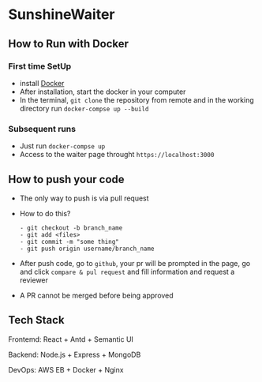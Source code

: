 # SunshineWaiter

## How to Run with Docker

### First time SetUp

-   install [Docker](https://www.docker.com/products/docker-desktop)
-   After installation, start the docker in your computer
-   In the terminal, `git clone` the repository from remote and in the working directory run `docker-compse up --build`

### Subsequent runs

-   Just run `docker-compse up`
-   Access to the waiter page throught `https://localhost:3000`

## How to push your code

-   The only way to push is via pull request
-   How to do this?
    ```
    - git checkout -b branch_name
    - git add <files>
    - git commit -m "some thing"
    - git push origin username/branch_name
    ```
-   After push code, go to `github`, your pr will be prompted in the page, go and click `compare & pul request` and fill information and request a reviewer

-   A PR cannot be merged before being approved

## Tech Stack

Frontemd: React + Antd + Semantic UI

Backend: Node.js + Express + MongoDB

DevOps: AWS EB + Docker + Nginx

